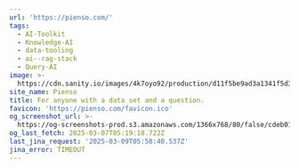 ```yaml
---
url: 'https://pienso.com/'
tags:
  - AI-Toolkit
  - Knowledge-AI
  - data-tooling
  - ai--rag-stack
  - Query-AI
image: >-
  https://cdn.sanity.io/images/4k7oyo92/production/d11f5be9ad3a1341f5d339a550f62fd1a7b8d6df-1200x630.jpg?w=1200&h=630
site_name: Pienso
title: For anyone with a data set and a question.
favicon: 'https://pienso.com/favicon.ico'
og_screenshot_url: >-
  https://og-screenshots-prod.s3.amazonaws.com/1366x768/80/false/cdeb01bb45f070daa75683174126c2b01c710eb4335b3f3d02df30283a77d87d.jpeg
og_last_fetch: 2025-03-07T05:19:18.722Z
last_jina_request: '2025-03-09T05:58:40.537Z'
jina_error: TIMEOUT
---
```


